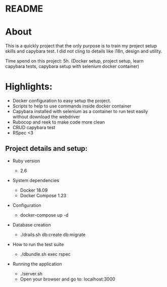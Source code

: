 # README

# About
This is a quickly project that the only purpose is to train my project setup skills and capybara test. I did not cling to details like i18n, design and utility.

Time spend on this project: 5h. (Docker setup, project setup, learn capybara tests, capybara setup with selenium docker container)

# Highlights:
- Docker configuration to easy setup the project.
- Scripts to help to use commands inside docker container
- Capybara installed with selenium as a container to run test easily without download the webdriver
- Rubocop and reek to make code more clean
- CRUD capybara test
- RSpec <3

## Project details and setup:

* Ruby version
  - 2.6

* System dependencies
  - Docker 18.09
  - Docker Compose 1.23

* Configuration
  - docker-compose up -d

* Database creation
  - ./drails.sh db:create db:migrate
  
* How to run the test suite
  - ./dbundle.sh exec rspec

* Running the application
  - ./server.sh
  - Open your browser and go to: localhost:3000
